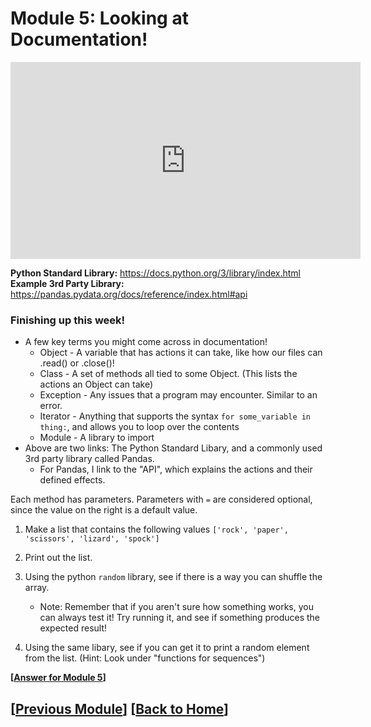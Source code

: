 # Module 5: Looking at Documentation! 

<iframe width="560" height="315" src="https://www.youtube.com/embed/0KQhy7CkM3o?si=Gad-mID7iMTVwxsB" title="YouTube video player" frameborder="0" allow="accelerometer; autoplay; clipboard-write; encrypted-media; gyroscope; picture-in-picture; web-share" referrerpolicy="strict-origin-when-cross-origin" allowfullscreen></iframe>

**Python Standard Library:** https://docs.python.org/3/library/index.html
**Example 3rd Party Library:** https://pandas.pydata.org/docs/reference/index.html#api

### Finishing up this week!

* A few key terms you might come across in documentation!
    * Object - A variable that has actions it can take, like how our files can .read() or .close()!
    * Class - A set of methods all tied to some Object. (This lists the actions an Object can take)
    * Exception - Any issues that a program may encounter. Similar to an error.
    * Iterator - Anything that supports the syntax `for some_variable in thing:`, and allows you to loop over the contents
    * Module - A library to import
* Above are two links: The Python Standard Libary, and a commonly used 3rd party library called Pandas.
    * For Pandas, I link to the "API", which explains the actions and their defined effects.

Each method has parameters. Parameters with `=` are considered optional, since the value on the right is a default value.


1. Make a list that contains the following values `['rock', 'paper', 'scissors', 'lizard', 'spock']`

2. Print out the list.

3. Using the python `random` library, see if there is a way you can shuffle the array.
	* Note: Remember that if you aren't sure how something works, you can always test it! Try running it, and see if something produces the expected result!

4. Using the same libary, see if you can get it to print a random element from the list. (Hint: Look under "functions for sequences")

**\[[Answer for Module 5](./module5_answer.md)\]**

## \[[Previous Module](./module4.md)\] \[[Back to Home](../index.md)\] 
